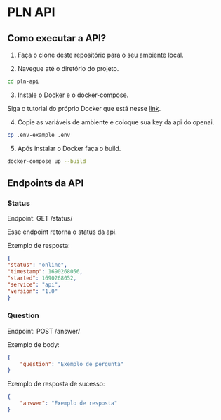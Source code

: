 # PLN API
## Como executar a API?

1. Faça o clone deste repositório para o seu ambiente local.

2. Navegue até o diretório do projeto.

```bash
cd pln-api
```
3. Instale o Docker e o docker-compose.

Siga o tutorial do próprio Docker que está nesse [link](https://docs.docker.com/get-docker/).

4. Copie as variáveis de ambiente e coloque sua key da api do openai.

```bash
cp .env-example .env
```

5. Após instalar o Docker faça o build.

```bash
docker-compose up --build
```

## Endpoints da API

### Status
Endpoint: GET /status/

Esse endpoint retorna o status da api.

Exemplo de resposta:

```json
{
"status": "online",
"timestamp": 1690268056,
"started": 1690268052,
"service": "api",
"version": "1.0"
}
```
### Question
Endpoint: POST /answer/

Exemplo de body:
```json
{
	"question": "Exemplo de pergunta"
}
```

Exemplo de resposta de sucesso:
```json
{
	"answer": "Exemplo de resposta"
}
```

